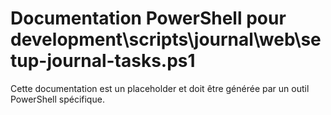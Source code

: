 # Documentation PowerShell pour development\scripts\journal\web\setup-journal-tasks.ps1

Cette documentation est un placeholder et doit être générée par un outil PowerShell spécifique.
